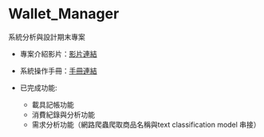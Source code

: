 # Wallet_Manager
系統分析與設計期末專案
+ 專案介紹影片：[影片連結](https://www.youtube.com/watch?v=ZWQMGR_gXxE&feature=youtu.be)
+ 系統操作手冊：[手冊連結](https://drive.google.com/file/d/1_dTA9-fA-keoA1bxMLr1abeOjS3MKNnA/view)

+ 已完成功能:
  + 載具記帳功能
  + 消費紀錄與分析功能
  + 需求分析功能（網路爬蟲爬取商品名稱與text classification model 串接）
